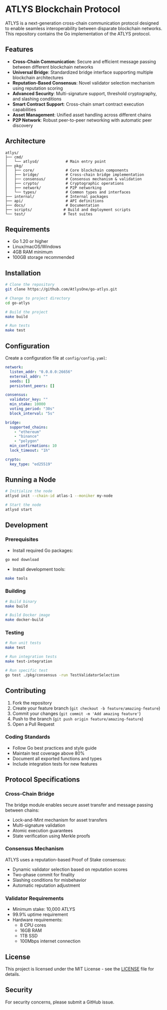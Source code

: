 # ATLYS Blockchain Protocol

ATLYS is a next-generation cross-chain communication protocol designed to enable seamless interoperability between disparate blockchain networks. This repository contains the Go implementation of the ATLYS protocol.

## Features

- **Cross-Chain Communication**: Secure and efficient message passing between different blockchain networks
- **Universal Bridge**: Standardized bridge interface supporting multiple blockchain architectures
- **Reputation-Based Consensus**: Novel validator selection mechanism using reputation scoring
- **Advanced Security**: Multi-signature support, threshold cryptography, and slashing conditions
- **Smart Contract Support**: Cross-chain smart contract execution capabilities
- **Asset Management**: Unified asset handling across different chains
- **P2P Network**: Robust peer-to-peer networking with automatic peer discovery

## Architecture

```
atlys/
├── cmd/
│   └── atlysd/            # Main entry point
├── pkg/
│   ├── core/              # Core blockchain components
│   ├── bridge/            # Cross-chain bridge implementation
│   ├── consensus/         # Consensus mechanism & validation
│   ├── crypto/            # Cryptographic operations
│   ├── network/           # P2P networking
│   └── types/             # Common types and interfaces
├── internal/              # Internal packages
├── api/                   # API definitions
├── docs/                  # Documentation
├── scripts/              # Build and deployment scripts
└── test/                 # Test suites
```

## Requirements

- Go 1.20 or higher
- Linux/macOS/Windows
- 4GB RAM minimum
- 100GB storage recommended

## Installation

```bash
# Clone the repository
git clone https://github.com/AtlysOne/go-atlys.git

# Change to project directory
cd go-atlys

# Build the project
make build

# Run tests
make test
```

## Configuration

Create a configuration file at `config/config.yaml`:

```yaml
network:
  listen_addr: "0.0.0.0:26656"
  external_addr: ""
  seeds: []
  persistent_peers: []

consensus:
  validator_key: ""
  min_stake: 10000
  voting_period: "30s"
  block_interval: "5s"

bridge:
  supported_chains:
    - "ethereum"
    - "binance"
    - "polygon"
  min_confirmations: 10
  lock_timeout: "1h"

crypto:
  key_type: "ed25519"
```

## Running a Node

```bash
# Initialize the node
atlysd init --chain-id atlas-1 --moniker my-node

# Start the node
atlysd start
```

## Development

### Prerequisites

- Install required Go packages:
```bash
go mod download
```

- Install development tools:
```bash
make tools
```

### Building

```bash
# Build binary
make build

# Build Docker image
make docker-build
```

### Testing

```bash
# Run unit tests
make test

# Run integration tests
make test-integration

# Run specific test
go test ./pkg/consensus -run TestValidatorSelection
```

## Contributing

1. Fork the repository
2. Create your feature branch (`git checkout -b feature/amazing-feature`)
3. Commit your changes (`git commit -m 'Add amazing feature'`)
4. Push to the branch (`git push origin feature/amazing-feature`)
5. Open a Pull Request

### Coding Standards

- Follow Go best practices and style guide
- Maintain test coverage above 80%
- Document all exported functions and types
- Include integration tests for new features

## Protocol Specifications

### Cross-Chain Bridge

The bridge module enables secure asset transfer and message passing between chains:

- Lock-and-Mint mechanism for asset transfers
- Multi-signature validation
- Atomic execution guarantees
- State verification using Merkle proofs

### Consensus Mechanism

ATLYS uses a reputation-based Proof of Stake consensus:

- Dynamic validator selection based on reputation scores
- Two-phase commit for finality
- Slashing conditions for misbehavior
- Automatic reputation adjustment

### Validator Requirements

- Minimum stake: 10,000 ATLYS
- 99.9% uptime requirement
- Hardware requirements:
  - 8 CPU cores
  - 16GB RAM
  - 1TB SSD
  - 100Mbps internet connection

## License

This project is licensed under the MIT License - see the [LICENSE](LICENSE) file for details.

## Security

For security concerns, please submit a GitHub issue.
